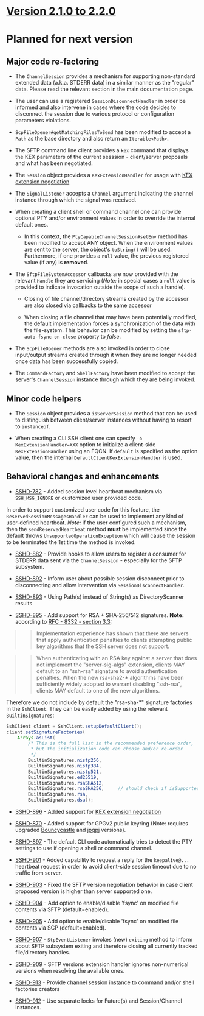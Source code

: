 # [Version 2.1.0 to 2.2.0](./docs/changes/2.2.0.md)

# Planned for next version

## Major code re-factoring

* The `ChannelSession` provides a mechanism for supporting non-standard extended data (a.k.a. STDERR data)
in a similar manner as the "regular" data. Please read the relevant section in the main documentation page.

* The user can use a registered `SessionDisconnectHandler` in order be informed and also intervene in cases
where the code decides to disconnect the session due to various protocol or configuration parameters violations.

* `ScpFileOpener#getMatchingFilesToSend` has been modified to accept a `Path` as the base directory
and also return an `Iterable<Path>`.

* The SFTP command line client provides a `kex` command that displays the KEX parameters of the
current sesssion - client/server proposals and what has been negotiated.

* The `Session` object provides a `KexExtensionHandler` for usage with [KEX extension negotiation](https://tools.wordtothewise.com/rfc/rfc8308)

* The `SignalListener` accepts a `Channel` argument indicating the channel instance through which the signal was received.

* When creating a client shell or command channel one can provide optional PTY and/or environment values in order
to override the internal default ones.

    * In this context, the `PtyCapableChannelSession#setEnv` method has been modified to accept ANY object.
    When the environment values are sent to the server, the object's `toString()` will be used. Furthermore,
    if one provides a `null` value, the previous registered value (if any) is **removed**.

* The `SftpFileSystemAccessor` callbacks are now provided with the relevant `Handle` they are servicing
(*Note:* in special cases a `null` value is provided to indicate invocation outside the scope of such a handle).

    * Closing of file channel/directory streams created by the accessor are also closed
    via callbacks to the same accessor

    * When closing a file channel that may have been potentially modified, the default implementation
    forces a synchronization of the data with the file-system. This behavior can be modified
    by setting the `sftp-auto-fsync-on-close` property to *false*.

* The `ScpFileOpener` methods are also invoked in order to close input/output streams created through it
when they are no longer needed once data has been successfully copied.

* The `CommandFactory` and `ShellFactory` have been modified to accept the server's `ChannelSession` instance through
which they are being invoked.

## Minor code helpers

* The `Session` object provides a `isServerSession` method that can be used to distinguish between
client/server instances without having to resort to `instanceof`.

* When creating a CLI SSH client one can specify `-o KexExtensionHandler=XXX` option to initialize
a client-side `KexExtensionHandler` using an FQCN. If `default` is specified as the option value,
then the internal `DefaultClientKexExtensionHandler` is used.

## Behavioral changes and enhancements

* [SSHD-782](https://issues.apache.org/jira/browse/SSHD-882) - Added session level heartbeat mechanism via `SSH_MSG_IGNORE`
or customized user provided code.

In order to support customized user code for this feature, the `ReservedSessionMessagesHandler` can be used to
implement any kind of user-defined heartbeat. *Note:* if the user configured such a mechanism, then the
`sendReservedHeartbeat` method **must** be implemented since the default throws `UnsupportedOperationException`
which will cause the session to be terminated the 1st time the method is invoked.

* [SSHD-882](https://issues.apache.org/jira/browse/SSHD-882) - Provide hooks to allow users to register a consumer
for STDERR data sent via the `ChannelSession` - especially for the SFTP subsystem.

* [SSHD-892](https://issues.apache.org/jira/browse/SSHD-882) - Inform user about possible session disconnect prior
to disconnecting and allow intervention via `SessionDisconnectHandler`.

* [SSHD-893](https://issues.apache.org/jira/browse/SSHD-893) - Using Path(s) instead of String(s) as DirectoryScanner results

* [SSHD-895](https://issues.apache.org/jira/browse/SSHD-895) - Add support for RSA + SHA-256/512 signatures. **Note:** according
to [RFC - 8332 - section 3.3](https://tools.ietf.org/html/rfc8332#section-3.3):

>> Implementation experience has shown that there are servers that apply
>> authentication penalties to clients attempting public key algorithms
>> that the SSH server does not support.

>> When authenticating with an RSA key against a server that does not
>> implement the "server-sig-algs" extension, clients MAY default to an
>> "ssh-rsa" signature to avoid authentication penalties.  When the new
>> rsa-sha2-* algorithms have been sufficiently widely adopted to
>> warrant disabling "ssh-rsa", clients MAY default to one of the new
>> algorithms.

Therefore we do not include by default the "rsa-sha-*" signature factories in the `SshClient`. They can
be easily added by using the relevant `BuiltinSignatures`:

```java
SshClient client = SshClient.setupDefaultClient();
client.setSignatureFactories(
    Arrays.asList(
        /* This is the full list in the recommended preference order,
         * but the initialization code can choose and/or re-order
         */
        BuiltinSignatures.nistp256,
        BuiltinSignatures.nistp384,
        BuiltinSignatures.nistp521,
        BuiltinSignatures.ed25519,
        BuiltinSignatures.rsaSHA512,
        BuiltinSignatures.rsaSHA256,     // should check if isSupported since not required by default for Java 8
        BuiltinSignatures.rsa,
        BuiltinSignatures.dsa));
```

* [SSHD-896](https://issues.apache.org/jira/browse/SSHD-896) - Added support for [KEX extension negotiation](https://tools.ietf.org/html/rfc8308)

* [SSHD-870](https://issues.apache.org/jira/browse/SSHD-896) - Added support for GPGv2 public keyring (Note: requires upgraded
[Bouncycastle](https://mvnrepository.com/artifact/org.bouncycastle/bcpg-jdk15on/1.61) and [jpgpj](https://mvnrepository.com/artifact/org.c02e.jpgpj/jpgpj/0.6.1) versions).

* [SSHD-897](https://issues.apache.org/jira/browse/SSHD-897) - The default CLI code automatically tries to detect the PTY settings to use
if opening a shell or command channel.

* [SSHD-901](https://issues.apache.org/jira/browse/SSHD-901) - Added capability to request a reply for the `keepalive@...` heartbeat request
in order to avoid client-side session timeout due to no traffic from server.

* [SSHD-903](https://issues.apache.org/jira/browse/SSHD-903) - Fixed the SFTP version negotiation behavior in case client proposed version is higher than server supported one.

* [SSHD-904](https://issues.apache.org/jira/browse/SSHD-904) - Add option to enable/disable 'fsync' on modified file contents via SFTP (default=enabled).

* [SSHD-905](https://issues.apache.org/jira/browse/SSHD-905) - Add option to enable/disable 'fsync' on modified file contents via SCP (default=enabled).

* [SSHD-907](https://issues.apache.org/jira/browse/SSHD-907) - `StpEventListener` invokes (new) `exiting` method to inform about SFTP subsystem exiting
and therefore closing all currently tracked file/directory handles.

* [SSHD-909](https://issues.apache.org/jira/browse/SSHD-909) - SFTP versions extension handler ignores non-numerical versions when resolving the available ones.

* [SSHD-913](https://issues.apache.org/jira/browse/SSHD-913) - Provide channel session instance to command and/or shell factories creators	

* [SSHD-912](https://issues.apache.org/jira/browse/SSHD-912) - Use separate locks for Future(s) and Session/Channel instances.
